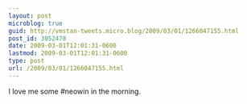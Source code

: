 ```yaml
---
layout: post
microblog: true
guid: http://vmstan-tweets.micro.blog/2009/03/01/1266047155.html
post_id: 3052470
date: 2009-03-01T12:01:31-0600
lastmod: 2009-03-01T12:01:31-0600
type: post
url: /2009/03/01/1266047155.html
---
```

I love me some #neowin in the morning.
